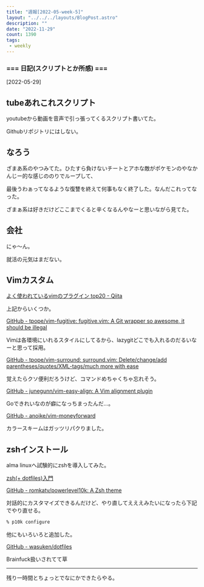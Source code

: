 ```yaml
---
title: "週報[2022-05-week-5]"
layout: "../../../layouts/BlogPost.astro"
description: ""
date: "2022-11-29"
count: 1390
tags:
 - weekly
---
```





### === 日記(スクリプトとか所感) ===

[2022-05-29]

## tubeあれこれスクリプト

youtubeから動画を音声で引っ張ってくるスクリプト書いてた。

Githubリポジトリにはしない。

## なろう

ざまあ系のやつみてた。ひたすら負けないチートとアホな敵がポケモンのやなかんじー的な感じののりでループして、

最後うわぁってなるような復讐を終えて何事もなく終了した。なんだこれってなった。

ざまぁ系は好きだけどここまでくると辛くなるんやなーと思いながら見てた。

## 会社

にゃ〜ん。

就活の元気はまだない。

## Vimカスタム

[よく使われているvimのプラグイン top20 - Qiita](https://qiita.com/reireias/items/5364dcaada1a5b88a206)

上記からいくつか。

[GitHub - tpope/vim-fugitive: fugitive.vim: A Git wrapper so awesome, it should be illegal](https://github.com/tpope/vim-fugitive)

Vimは各環境にいれるスタイルにしてるから、lazygitどこでも入れるのだるいなーと思って採用。

[GitHub - tpope/vim-surround: surround.vim: Delete/change/add parentheses/quotes/XML-tags/much more with ease](https://github.com/tpope/vim-surround)

覚えたらクソ便利だろうけど、コマンドめちゃくちゃ忘れそう。

[GitHub - junegunn/vim-easy-align: A Vim alignment plugin](https://github.com/junegunn/vim-easy-align)

Goできれいなのが癖になっちまったんだ...。

[GitHub - anoike/vim-moneyforward](https://github.com/anoike/vim-moneyforward)

カラースキームはガッツリパクりました。

## zshインストール

alma linuxへ試験的にzshを導入してみた。

[zsh(+ dotfiles)入門](https://zenn.dev/k4zu/articles/zsh-tutorial)

[GitHub - romkatv/powerlevel10k: A Zsh theme](https://github.com/romkatv/powerlevel10k#icons-glyphs-or-powerline-symbols-dont-render)

対話的にカスタマイズできるんだけど、やり直してえええみたいになったら下記でやり直せる。

```zsh
% p10k configure
```

他にもいろいろと追加した。

[GitHub - wasuken/dotfiles](https://github.com/wasuken/dotfiles)

Brainfuck扱いされてて草

---

残り一時間とちょっとでなにかできたらやる。

